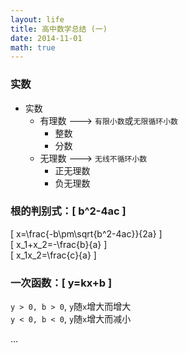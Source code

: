 ```yaml
---
layout: life
title: 高中数学总结 (一)
date: 2014-11-01
math: true
---
```


### 实数

* 实数
  * 有理数 ---> `有限小数`或`无限循环小数`
    * 整数
    * 分数
  * 无理数 ---> `无线不循环小数`
    * 正无理数
    * 负无理数

### 根的判别式：\[ b^2-4ac \]

\[ x=\frac{-b\pm\sqrt{b^2-4ac}}{2a} \]  
\[ x_1+x_2=-\frac{b}{a} \]  
\[ x_1x_2=\frac{c}{a} \]  

### 一次函数：\[ y=kx+b \]

`y > 0, b > 0`, `y`随`x`增大而增大  
`y < 0, b < 0`, `y`随`x`增大而减小

...
